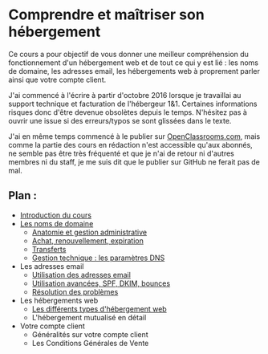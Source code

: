 # Comprendre et maîtriser son hébergement

Ce cours a pour objectif de vous donner une meilleur compréhension du fonctionnement d'un hébergement web et de tout ce qui y est lié : les noms de domaine, les adresses email, les hébergements web à proprement parler ainsi que votre compte client.

J'ai commencé à l'écrire à partir d'octobre 2016 lorsque je travaillai au support technique et facturation de l'hébergeur 1&1. Certaines informations risques donc d'être devenue obsolètes depuis le temps. N'hésitez pas à ouvrir une issue si des erreurs/typos se sont glissées dans le texte.

J'ai en même temps commencé à le publier sur [OpenClassrooms.com](https://openclassrooms.com), mais comme la partie des cours en rédaction n'est accessible qu'aux abonnés, ne semble pas être très fréquenté et que je n'ai de retour ni d'autres membres ni du staff, je me suis dit que le publier sur GitHub ne ferait pas de mal.

## Plan :

- [Introduction du cours](0_introduction.md)
- [Les noms de domaine](1-1_domaine_introduction.md)
	- [Anatomie et gestion administrative](1-2_domaine_anatomie_gestion_administrative.md)
	- [Achat, renouvellement, expiration](1-3_domaine_achat_renouvellement_expiration.md)
	- [Transferts](1-4_domaine_transferts.md)
	- [Gestion technique : les paramètres DNS](1-5_domaine_parametres_dns.md)
- Les adresses email
	- [Utilisation des adresses email](2-1_email_utilisation.md)
	- [Utilisation avancées, SPF, DKIM, bounces](2-2_email_utilisations_avancees.md)
	- [Résolution des problèmes](2-3_email_resolution_problemes.md)
- Les hébergements web
	- [Les différents types d'hébergement web](3-1_differents_type_hebergement_web.md)
	- L'hébergement mutualisé en détail
- Votre compte client
	- Généralités sur votre compte client
	- Les Conditions Générales de Vente
